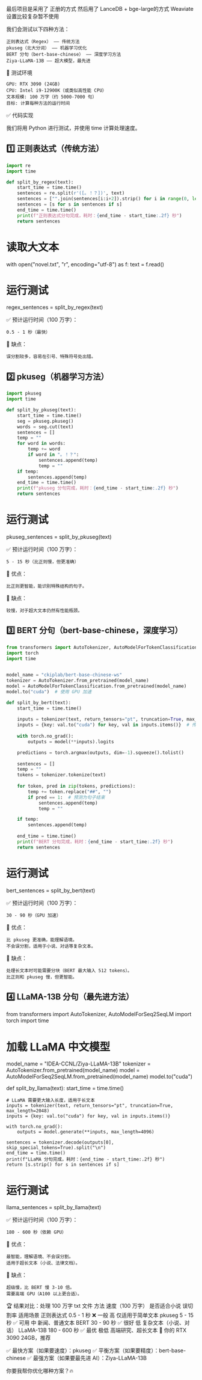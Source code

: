 最后项目是采用了 正册的方式
然后用了 LanceDB  + bge-large的方式 
Weaviate 设置比较复杂暂不使用


我们会测试以下四种方法：

    正则表达式（Regex） —— 传统方法
    pkuseg（北大分词） —— 机器学习优化
    BERT 分句（bert-base-chinese） —— 深度学习方法
    Ziya-LLaMA-13B —— 超大模型，最先进

🚀 测试环境

    GPU: RTX 3090 (24GB)
    CPU: Intel i9-12900K（或类似高性能 CPU）
    文本规模: 100 万字（约 5000-7000 句）
    目标: 计算每种方法的运行时间

✅ 代码实现

我们将用 Python 进行测试，并使用 time 计算处理速度。
## 1️⃣ 正则表达式（传统方法）

```python
import re
import time

def split_by_regex(text):
    start_time = time.time()
    sentences = re.split(r'([。！？])', text)
    sentences = ["".join(sentences[i:i+2]).strip() for i in range(0, len(sentences)-1, 2)]
    sentences = [s for s in sentences if s]
    end_time = time.time()
    print(f"正则表达式分句完成，耗时：{end_time - start_time:.2f} 秒")
    return sentences
```
# 读取大文本
with open("novel.txt", "r", encoding="utf-8") as f:
    text = f.read()

# 运行测试
regex_sentences = split_by_regex(text)

✅ 预计运行时间（100 万字）：

    0.5 - 1 秒（最快）

📌 缺点：

    误分割较多，容易在引号、特殊符号处出错。


## 2️⃣ pkuseg（机器学习方法）
```python
import pkuseg
import time

def split_by_pkuseg(text):
    start_time = time.time()
    seg = pkuseg.pkuseg()
    words = seg.cut(text)
    sentences = []
    temp = ""
    for word in words:
        temp += word
        if word in "。！？":
            sentences.append(temp)
            temp = ""
    if temp:
        sentences.append(temp)
    end_time = time.time()
    print(f"pkuseg 分句完成，耗时：{end_time - start_time:.2f} 秒")
    return sentences
```
# 运行测试
pkuseg_sentences = split_by_pkuseg(text)

✅ 预计运行时间（100 万字）：

    5 - 15 秒（比正则慢，但更准确）

📌 优点：

    比正则更智能，能识别特殊结构的句子。

📌 缺点：

    较慢，对于超大文本仍然有性能瓶颈。

## 3️⃣ BERT 分句（bert-base-chinese，深度学习）
```python
from transformers import AutoTokenizer, AutoModelForTokenClassification
import torch
import time

 
model_name = "ckiplab/bert-base-chinese-ws"
tokenizer = AutoTokenizer.from_pretrained(model_name)
model = AutoModelForTokenClassification.from_pretrained(model_name)
model.to("cuda")  # 使用 GPU 加速

def split_by_bert(text):
    start_time = time.time()
    
    inputs = tokenizer(text, return_tensors="pt", truncation=True, max_length=512)
    inputs = {key: val.to("cuda") for key, val in inputs.items()}  # 传入 GPU
    
    with torch.no_grad():
        outputs = model(**inputs).logits

    predictions = torch.argmax(outputs, dim=-1).squeeze().tolist()
    
    sentences = []
    temp = ""
    tokens = tokenizer.tokenize(text)
    
    for token, pred in zip(tokens, predictions):
        temp += token.replace("##", "")
        if pred == 1:  # 预测为句子结束
            sentences.append(temp)
            temp = ""

    if temp:
        sentences.append(temp)
    
    end_time = time.time()
    print(f"BERT 分句完成，耗时：{end_time - start_time:.2f} 秒")
    return sentences
```
# 运行测试
bert_sentences = split_by_bert(text)

✅ 预计运行时间（100 万字）：

    30 - 90 秒（GPU 加速）

📌 优点：

    比 pkuseg 更准确，能理解语境。
    不会误分割，适用于小说、对话等复杂文本。

📌 缺点：

    处理长文本时可能需要分块（BERT 最大输入 512 tokens）。
    比正则和 pkuseg 慢，但更智能。

## 4️⃣ LLaMA-13B 分句（最先进方法）

from transformers import AutoTokenizer, AutoModelForSeq2SeqLM
import torch
import time

# 加载 LLaMA 中文模型
model_name = "IDEA-CCNL/Ziya-LLaMA-13B"
tokenizer = AutoTokenizer.from_pretrained(model_name)
model = AutoModelForSeq2SeqLM.from_pretrained(model_name)
model.to("cuda")

def split_by_llama(text):
    start_time = time.time()
    
    # LLaMA 需要更大输入长度，适用于长文本
    inputs = tokenizer(text, return_tensors="pt", truncation=True, max_length=2048)
    inputs = {key: val.to("cuda") for key, val in inputs.items()}
    
    with torch.no_grad():
        outputs = model.generate(**inputs, max_length=4096)

    sentences = tokenizer.decode(outputs[0], skip_special_tokens=True).split("\n")
    end_time = time.time()
    print(f"LLaMA 分句完成，耗时：{end_time - start_time:.2f} 秒")
    return [s.strip() for s in sentences if s]

# 运行测试
llama_sentences = split_by_llama(text)

✅ 预计运行时间（100 万字）：

    180 - 600 秒（依赖 GPU）

📌 优点：

    最智能，理解语境、不会误分割。
    适用于超长文本（小说、法律文档）。

📌 缺点：

    超级慢，比 BERT 慢 3-10 倍。
    需要高端 GPU（A100 以上更合适）。

🏆 结果对比：处理 100 万字 txt 文件
方法	速度（100 万字）	是否适合小说	误切割率	适用场景
正则表达式	0.5 - 1 秒	❌ 一般	高	仅适用于简单文本
pkuseg	5 - 15 秒	✅ 可用	中	新闻、普通文本
BERT	30 - 90 秒	✅ 很好	低	复杂文本（小说、对话）
LLaMA-13B	180 - 600 秒	✅ 最优	极低	高端研究、超长文本
🚀 你的 RTX 3090 24GB，推荐

✅ 最快方案（如果要速度）：pkuseg
✅ 平衡方案（如果要精度）：bert-base-chinese
✅ 最强方案（如果要最先进 AI）：Ziya-LLaMA-13B

你要我帮你优化哪种方案？🔥
